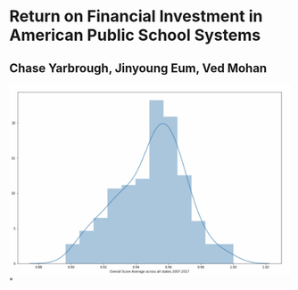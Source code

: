 # Return on Financial Investment in American Public School Systems
## Chase Yarbrough, Jinyoung Eum, Ved Mohan

![Image 1](project1.PNG)"
